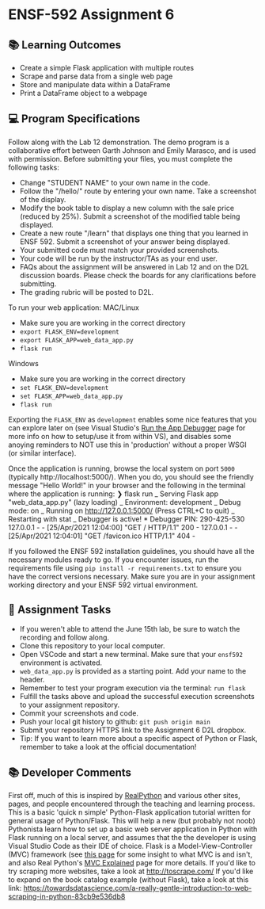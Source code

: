 # ENSF-592 Assignment 6

## 📚 Learning Outcomes

- Create a simple Flask application with multiple routes
- Scrape and parse data from a single web page
- Store and manipulate data within a DataFrame
- Print a DataFrame object to a webpage

## 💻 Program Specifications

Follow along with the Lab 12 demonstration. The demo program is a collaborative effort between Garth Johnson and Emily Marasco, and is used with permission.
Before submitting your files, you must complete the following tasks:

- Change "STUDENT NAME" to your own name in the code.
- Follow the "/hello/<name>" route by entering your own name. Take a screenshot of the display.
- Modify the book table to display a new column with the sale price (reduced by 25%). Submit a screenshot of the modified table being displayed.
- Create a new route "/learn" that displays one thing that you learned in ENSF 592. Submit a screenshot of your answer being displayed.
- Your submitted code must match your provided screenshots.
- Your code will be run by the instructor/TAs as your end user.
- FAQs about the assignment will be answered in Lab 12 and on the D2L discussion boards. Please check the boards for any clarifications before submitting.
- The grading rubric will be posted to D2L.

To run your web application:
MAC/Linux

- Make sure you are working in the correct directory
- `export FLASK_ENV=development`
- `export FLASK_APP=web_data_app.py`
- `flask run`

Windows

- Make sure you are working in the correct directory
- `set FLASK_ENV=development`
- `set FLASK_APP=web_data_app.py`
- `flask run`

Exporting the `FLASK_ENV` as `development` enables some nice features that you can explore later on (see Visual Studio's [Run the App Debugger](https://code.visualstudio.com/docs/python/tutorial-flask#_run-the-app-in-the-debugger) page for more info on how to setup/use it from within VS), and disables some anoying reminders to NOT use this in 'production' without a proper WSGI (or similar interface).

Once the application is running, browse the local system on port `5000` (typically http://localhost:5000/). When you do, you should see the friendly message "Hello World!" in your browser and the following in the terminal where the application is running:
❯ flask run
_ Serving Flask app "web_data_app.py" (lazy loading)
_ Environment: development
_ Debug mode: on
_ Running on http://127.0.0.1:5000/ (Press CTRL+C to quit)
_ Restarting with stat
_ Debugger is active! \* Debugger PIN: 290-425-530
127.0.0.1 - - [25/Apr/2021 12:04:00] "GET / HTTP/1.1" 200 -
127.0.0.1 - - [25/Apr/2021 12:04:01] "GET /favicon.ico HTTP/1.1" 404 -

If you followed the ENSF 592 installation guidelines, you should have all the necessary modules ready to go.
If you encounter issues, run the requirements file using `pip install -r requirements.txt` to ensure you have the correct versions necessary.
Make sure you are in your assignment working directory and your ENSF 592 virtual environment.

## 📝 Assignment Tasks

- If you weren't able to attend the June 15th lab, be sure to watch the recording and follow along.
- Clone this repository to your local computer.
- Open VSCode and start a new terminal. Make sure that your `ensf592` environment is activated.
- `web_data_app.py` is provided as a starting point. Add your name to the header.
- Remember to test your program execution via the terminal: `run flask`
- Fulfill the tasks above and upload the successful execution screenshots to your assignment repository.
- Commit your screenshots and code.
- Push your local git history to github: `git push origin main`
- Submit your repository HTTPS link to the Assignment 6 D2L dropbox.
- Tip: If you want to learn more about a specific aspect of Python or Flask, remember to take a look at the official documentation!

## 📚 Developer Comments

First off, much of this is inspired by [RealPython](https://realpython.com/flask-by-example-part-1-project-setup/) and various other sites, pages, and people encountered through the teaching and learning process.
This is a basic 'quick n simple' Python-Flask application tutorial written for general usage of Python/Flask. This will help a new (but probably not noob) Pythonista learn how to set up a basic web server application in Python with Flask running on a local server, and assumes that the the developer is using Visual Studio Code as their IDE of choice.
Flask is a Model-View-Controller (MVC) framework (see [this page](https://www.guru99.com/mvc-vs-mvvm.html) for some insight to what MVC is and isn't, and also Real Python's [MVC Explained](https://realpython.com/the-model-view-controller-mvc-paradigm-summarized-with-legos/) page for more details.
If you'd like to try scraping more websites, take a look at http://toscrape.com/
If you'd like to expand on the book catalog example (without Flask), take a look at this link: https://towardsdatascience.com/a-really-gentle-introduction-to-web-scraping-in-python-83cb9e536db8
